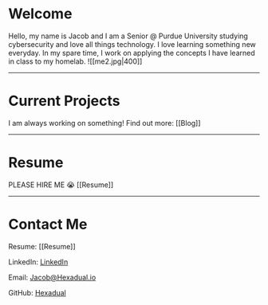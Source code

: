 # Welcome
Hello, my name is Jacob and I am a Senior @ Purdue University studying cybersecurity and love all things technology. I love learning something new everyday. In my spare time, I work on applying the concepts I have learned in class to my homelab. 
![[me2.jpg|400]]

---
# Current Projects
I am always working on something! 
Find out more: [[Blog]]

---
# Resume
PLEASE HIRE ME 😭
[[Resume]]

---
# Contact Me
Resume: [[Resume]]

LinkedIn: [LinkedIn](https://www.linkedin.com/in/jacob-a-bauer/)

Email: [Jacob@Hexadual.io](mailto:Jacob@hexadual.io)

GitHub: [Hexadual](https://github.com/Hexadual)





